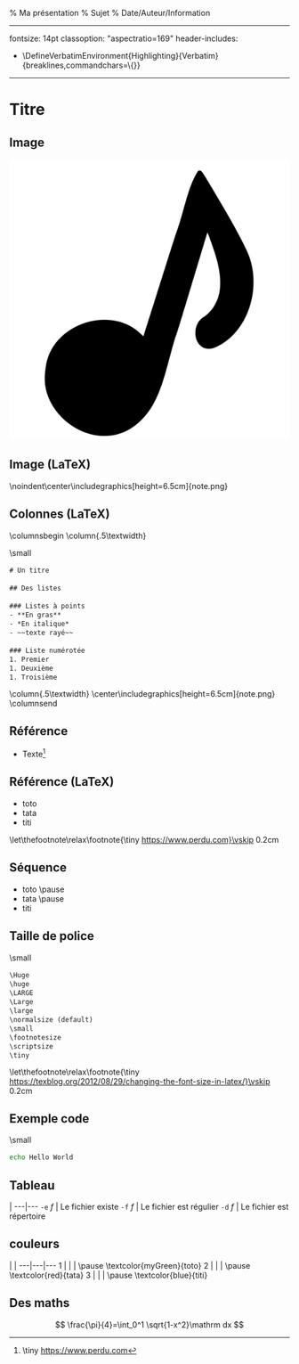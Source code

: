 % Ma présentation
% Sujet
% Date/Auteur/Information

---
fontsize: 14pt
classoption: "aspectratio=169"
header-includes:
 - \DefineVerbatimEnvironment{Highlighting}{Verbatim}{breaklines,commandchars=\\\{\}}
---

# Titre

## Image
![Outils](note.png)

## Image (LaTeX)
\noindent\center\includegraphics[height=6.5cm]{note.png}

## Colonnes (LaTeX)

\columnsbegin
\column{.5\textwidth}

\small

```
# Un titre

## Des listes

### Listes à points
- **En gras**
- *En italique*
- ~~texte rayé~~

### Liste numérotée
1. Premier
1. Deuxième
1. Troisième
```

\column{.5\textwidth}
    \center\includegraphics[height=6.5cm]{note.png}
\columnsend


## Référence
- Texte[^link]

[^link]: \tiny https://www.perdu.com


## Référence (LaTeX)

- toto
- tata
- titi

\let\thefootnote\relax\footnote{\tiny https://www.perdu.com}\vskip 0.2cm


## Séquence

- toto \pause
- tata \pause
- titi


## Taille de police

\small

```
\Huge
\huge
\LARGE
\Large
\large
\normalsize (default)
\small
\footnotesize
\scriptsize
\tiny
```

\let\thefootnote\relax\footnote{\tiny https://texblog.org/2012/08/29/changing-the-font-size-in-latex/}\vskip 0.2cm


## Exemple code

\small

```sh
echo Hello World
```


## Tableau

 | 
---|---
`-e` $f$ | Le fichier existe
`-f` $f$ | Le fichier est régulier
`-d` $f$ | Le fichier est répertoire


## couleurs

 | |
---|---|---
1 | \| | \pause \textcolor{myGreen}{toto}
2 | \| | \pause \textcolor{red}{tata}
3 | \| | \pause \textcolor{blue}{titi}


## Des maths

$$
\frac{\pi}{4}=\int_0^1 \sqrt{1-x^2}\mathrm dx
$$